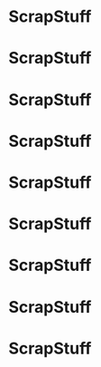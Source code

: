 # ScrapStuff
# ScrapStuff
# ScrapStuff
# ScrapStuff
# ScrapStuff
# ScrapStuff
# ScrapStuff
# ScrapStuff
# ScrapStuff
